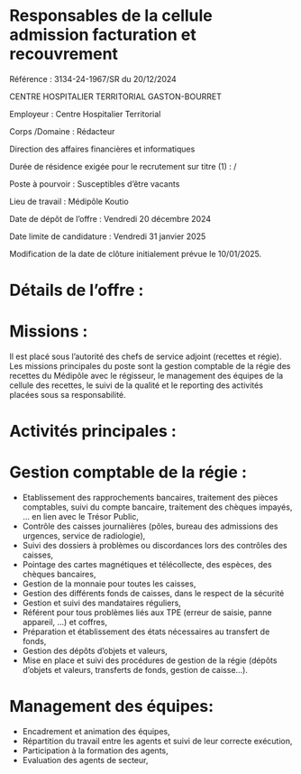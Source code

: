 # Responsables de la cellule admission facturation et recouvrement

Référence : 3134-24-1967/SR du 20/12/2024

CENTRE HOSPITALIER TERRITORIAL GASTON-BOURRET

Employeur : Centre Hospitalier Territorial

Corps /Domaine : Rédacteur

Direction des affaires financières et informatiques

Durée de résidence exigée pour le recrutement sur titre (1) : /

Poste à pourvoir : Susceptibles d’être vacants

Lieu de travail : Médipôle Koutio

Date de dépôt de l’offre : Vendredi 20 décembre 2024

Date limite de candidature : Vendredi 31 janvier 2025

Modification de la date de clôture initialement prévue le 10/01/2025.

# Détails de l’offre :

# Missions :

Il est placé sous l’autorité des chefs de service adjoint (recettes et régie). Les missions principales du poste sont la gestion comptable de la régie des recettes du Médipôle avec le régisseur, le management des équipes de la cellule des recettes, le suivi de la qualité et le reporting des activités placées sous sa responsabilité.

# Activités principales :

# Gestion comptable de la régie :

- Etablissement des rapprochements bancaires, traitement des pièces comptables, suivi du compte bancaire, traitement des chèques impayés, … en lien avec le Trésor Public,
- Contrôle des caisses journalières (pôles, bureau des admissions des urgences, service de radiologie),
- Suivi des dossiers à problèmes ou discordances lors des contrôles des caisses,
- Pointage des cartes magnétiques et télécollecte, des espèces, des chèques bancaires,
- Gestion de la monnaie pour toutes les caisses,
- Gestion des différents fonds de caisses, dans le respect de la sécurité
- Gestion et suivi des mandataires réguliers,
- Référent pour tous problèmes liés aux TPE (erreur de saisie, panne appareil, ...) et coffres,
- Préparation et établissement des états nécessaires au transfert de fonds,
- Gestion des dépôts d’objets et valeurs,
- Mise en place et suivi des procédures de gestion de la régie (dépôts d’objets et valeurs, transferts de fonds, gestion de caisse…).

# Management des équipes:

- Encadrement et animation des équipes,
- Répartition du travail entre les agents et suivi de leur correcte exécution,
- Participation à la formation des agents,
- Evaluation des agents de secteur,